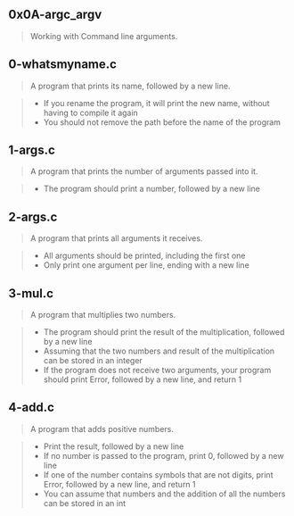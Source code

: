 ## 0x0A-argc_argv
> Working with Command line arguments.

## 0-whatsmyname.c
> A program that prints its name, followed by a new line.

> * If you rename the program, it will print the new name, without having to compile it again
> * You should not remove the path before the name of the program
## 1-args.c
> A program that prints the number of arguments passed into it.

> * The program should print a number, followed by a new line
## 2-args.c
> A program that prints all arguments it receives.

> * All arguments should be printed, including the first one
> * Only print one argument per line, ending with a new line
## 3-mul.c
> A program that multiplies two numbers.

> * The program should print the result of the multiplication, followed by a new line
> * Assuming that the two numbers and result of the multiplication can be stored in an integer
> * If the program does not receive two arguments, your program should print Error, followed by a new line, and return 1
## 4-add.c
> A program that adds positive numbers.

> * Print the result, followed by a new line
> * If no number is passed to the program, print 0, followed by a new line
> * If one of the number contains symbols that are not digits, print Error, followed by a new line, and return 1
> * You can assume that numbers and the addition of all the numbers can be stored in an int
